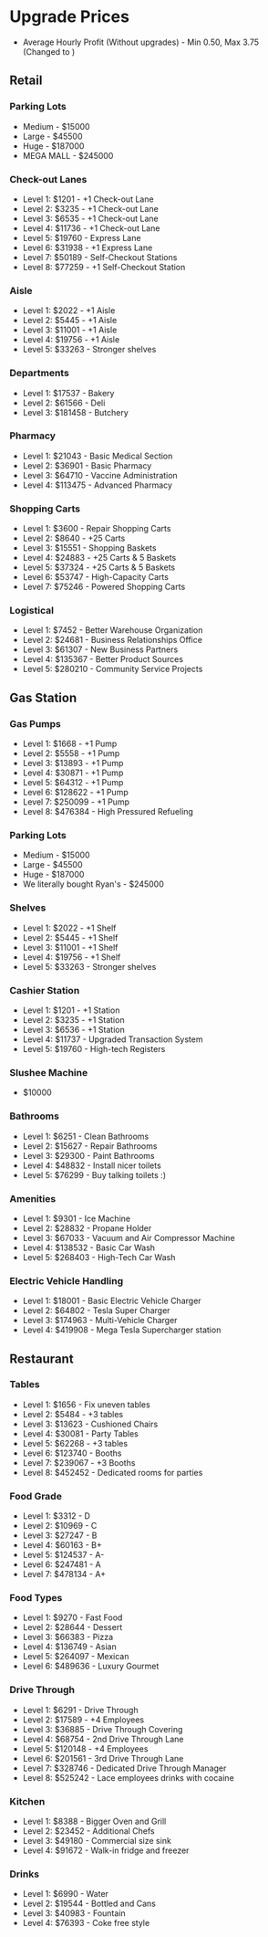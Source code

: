 # Upgrade Prices

* Average Hourly Profit (Without upgrades) - Min 0.50, Max 3.75 (Changed to )

## Retail
### Parking Lots
* Medium - $15000
* Large - $45500
* Huge - $187000
* MEGA MALL - $245000

### Check-out Lanes
* Level 1: $1201 - +1 Check-out Lane
* Level 2: $3235 - +1 Check-out Lane
* Level 3: $6535 - +1 Check-out Lane
* Level 4: $11736 - +1 Check-out Lane
* Level 5: $19760 - Express Lane
* Level 6: $31938 - +1 Express Lane
* Level 7: $50189 - Self-Checkout Stations
* Level 8: $77259 - +1 Self-Checkout Station

### Aisle
* Level 1: $2022 - +1 Aisle
* Level 2: $5445 - +1 Aisle
* Level 3: $11001 - +1 Aisle
* Level 4: $19756 - +1 Aisle
* Level 5: $33263 - Stronger shelves

### Departments
* Level 1: $17537 - Bakery
* Level 2: $61566 - Deli
* Level 3: $181458 - Butchery

### Pharmacy
* Level 1: $21043 - Basic Medical Section
* Level 2: $36901 - Basic Pharmacy
* Level 3: $64710 - Vaccine Administration
* Level 4: $113475 - Advanced Pharmacy

### Shopping Carts
* Level 1: $3600 - Repair Shopping Carts
* Level 2: $8640 - +25 Carts
* Level 3: $15551 - Shopping Baskets
* Level 4: $24883 - +25 Carts & 5 Baskets
* Level 5: $37324 - +25 Carts & 5 Baskets
* Level 6: $53747 - High-Capacity Carts
* Level 7: $75246 - Powered Shopping Carts

### Logistical
* Level 1: $7452 - Better Warehouse Organization
* Level 2: $24681 - Business Relationships Office
* Level 3: $61307 - New Business Partners
* Level 4: $135367 - Better Product Sources
* Level 5: $280210 - Community Service Projects

## Gas Station
### Gas Pumps
* Level 1: $1668 - +1 Pump
* Level 2: $5558 - +1 Pump
* Level 3: $13893 - +1 Pump
* Level 4: $30871 - +1 Pump
* Level 5: $64312 - +1 Pump
* Level 6: $128622 - +1 Pump
* Level 7: $250099 - +1 Pump
* Level 8: $476384 - High Pressured Refueling

### Parking Lots
* Medium - $15000
* Large - $45500
* Huge - $187000
* We literally bought Ryan's - $245000

### Shelves
* Level 1: $2022 - +1 Shelf
* Level 2: $5445 - +1 Shelf
* Level 3: $11001 - +1 Shelf
* Level 4: $19756 - +1 Shelf
* Level 5: $33263 - Stronger shelves

### Cashier Station
* Level 1: $1201 - +1 Station
* Level 2: $3235 - +1 Station
* Level 3: $6536 - +1 Station
* Level 4: $11737 - Upgraded Transaction System
* Level 5: $19760 - High-tech Registers

### Slushee Machine
* $10000

### Bathrooms
* Level 1: $6251 - Clean Bathrooms
* Level 2: $15627 - Repair Bathrooms
* Level 3: $29300 - Paint Bathrooms
* Level 4: $48832 - Install nicer toilets
* Level 5: $76299 - Buy talking toilets :)

### Amenities
* Level 1: $9301 - Ice Machine
* Level 2: $28832 - Propane Holder
* Level 3: $67033 - Vacuum and Air Compressor Machine
* Level 4: $138532 - Basic Car Wash
* Level 5: $268403 - High-Tech Car Wash

### Electric Vehicle Handling
* Level 1: $18001 - Basic Electric Vehicle Charger
* Level 2: $64802 - Tesla Super Charger
* Level 3: $174963 - Multi-Vehicle Charger
* Level 4: $419908 - Mega Tesla Supercharger station

## Restaurant
### Tables
* Level 1: $1656 - Fix uneven tables
* Level 2: $5484 - +3 tables
* Level 3: $13623 - Cushioned Chairs
* Level 4: $30081 - Party Tables
* Level 5: $62268 - +3 tables
* Level 6: $123740 - Booths
* Level 7: $239067 - +3 Booths
* Level 8: $452452 - Dedicated rooms for parties

### Food Grade
* Level 1: $3312 - D
* Level 2: $10969 - C
* Level 3: $27247 - B
* Level 4: $60163 - B+
* Level 5: $124537 - A-
* Level 6: $247481 - A
* Level 7: $478134 - A+

### Food Types
* Level 1: $9270 - Fast Food
* Level 2: $28644 - Dessert
* Level 3: $66383 - Pizza
* Level 4: $136749 - Asian
* Level 5: $264097 - Mexican
* Level 6: $489636 - Luxury Gourmet

### Drive Through
* Level 1: $6291 - Drive Through
* Level 2: $17589 - +4 Employees
* Level 3: $36885 - Drive Through Covering
* Level 4: $68754 - 2nd Drive Through Lane
* Level 5: $120148 - +4 Employees
* Level 6: $201561 - 3rd Drive Through Lane
* Level 7: $328746 - Dedicated Drive Through Manager
* Level 8: $525242 - Lace employees drinks with cocaine

### Kitchen
* Level 1: $8388 - Bigger Oven and Grill
* Level 2: $23452 - Additional Chefs
* Level 3: $49180 - Commercial size sink
* Level 4: $91672 - Walk-in fridge and freezer

### Drinks
* Level 1: $6990 - Water
* Level 2: $19544 - Bottled and Cans
* Level 3: $40983 - Fountain
* Level 4: $76393 - Coke free style